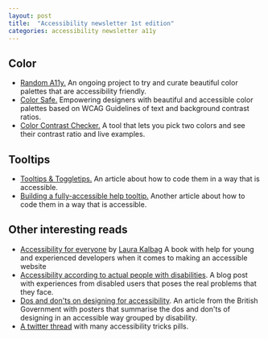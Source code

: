 ```yaml
---
layout: post
title:  "Accessibility newsletter 1st edition"
categories: accessibility newsletter a11y
---
```


<section class="post-section">
    <h2 class="post-section-title">Color</h2>
    <ul>
    <li class="post-list-item"><a href="https://randoma11y.com/">Random A11y.</a> An ongoing project to try and curate beautiful color palettes that are accessibility friendly.</li>
    <li class="post-list-item"><a href="http://colorsafe.co/">Color Safe.</a> Empowering designers with beautiful and accessible color palettes based on WCAG Guidelines of text and background contrast ratios.</li>
    <li class="post-list-item"><a href="http://webaim.org/resources/contrastchecker/">Color Contrast Checker.</a> A tool that lets you pick two colors and see their contrast ratio and live examples.</li>
    </ul>
</section>
<section class="post-section">
    <h2 class="post-section-title">Tooltips</h2>
    <ul>
        <li class="post-list-item"><a href="https://inclusive-components.design/tooltips-toggletips/">Tooltips & Toggletips.</a> An article about how to code them in a way that is accessible.</li>
        <li class="post-list-item"><a href="https://www.sarasoueidan.com/blog/accessible-tooltips/">Building a fully-accessible help tooltip.</a> Another article about how to code them in a way that is accessible.</li>
    </ul>
</section>
<section class="post-section">
    <h2 class="post-section-title">Other interesting reads</h2>
    <ul>
        <li class="post-list-item"><a href="https://abookapart.com/products/accessibility-for-everyone">Accessibility for everyone</a> by <a href="https://twitter.com/laurakalbag">Laura Kalbag</a> A book with help for young and experienced developers when it comes to making an accessible website</li>
        <li class="post-list-item"><a href="https://axesslab.com/accessibility-according-to-pwd/">Accessibility according to actual people with disabilities</a>. A blog post with experiences from disabled users that poses the real problems that they face.</li>
        <li class="post-list-item"><a href="https://accessibility.blog.gov.uk/2016/09/02/dos-and-donts-on-designing-for-accessibility/">Dos and don'ts on designing for accessibility</a>. An article from the British Government with posters that summarise the dos and don'ts of designing in an accessible way grouped by disability.</li>
        <li class="post-list-item"><a href="https://twitter.com/i/moments/877084869309980672">A twitter thread</a> with many accessibility tricks pills.</li>
    </ul>
</section>